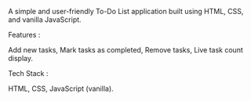A simple and user-friendly To-Do List application built using HTML, CSS, and vanilla JavaScript.

Features :

Add new tasks,
Mark tasks as completed,
Remove tasks,
Live task count display.

Tech Stack :

HTML,
CSS,
JavaScript (vanilla).
